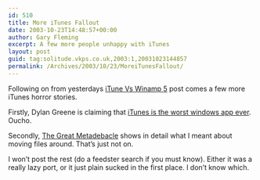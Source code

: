 ```yaml
---
id: 510
title: More iTunes Fallout
date: 2003-10-23T14:48:57+00:00
author: Gary Fleming
excerpt: A few more people unhappy with iTunes
layout: post
guid: tag:solitude.vkps.co.uk,2003:1,20031023144857
permalink: /Archives/2003/10/23/MoreiTunesFallout/
---
```

Following on from yesterdays [iTune Vs Winamp 5](/Archives/2003/10/22/iTunesVsWinamp5) post comes a few more iTunes horror stories.

Firstly, Dylan Greene is claiming that [iTunes is the worst windows app ever](http://www.dylangreene.com/blog.asp?blogID=276). Oucho.

Secondly, [The Great Metadebacle](http://www.idly.org/2003/10/17/the_great_metadata_debacle_of_2003.php) shows in detail what I meant about moving files around. That&#8217;s just not on.

I won&#8217;t post the rest (do a feedster search if you must know). Either it was a really lazy port, or it just plain sucked in the first place. I don&#8217;t know which.